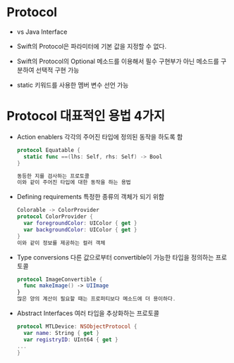 # Protocol

- vs Java Interface

* Swift의 Protocol은 파라미터에 기본 값을 지정할 수 없다.
  
* Swift의 Protocol의 Optional 메소드를 이용해서 필수 구현부가 아닌 메소드를 구분하여 선택적 구현 가능

* static 키워드를 사용한 멤버 변수 선언 가능


# Protocol 대표적인 용법 4가지

* Action enablers 각각의 주어진 타입에 정의된 동작을 하도록 함
  ```swift
  protocol Equatable {
    static func ==(lhs: Self, rhs: Self) -> Bool
  }
  
  동등한 지를 검사하는 프로토콜 
  이와 같이 주어진 타입에 대한 동작을 하는 용법
  ```
  
* Defining requirements 특정한 종류의 객체가 되기 위함
  ```swift
  Colorable -> ColorProvider
  protocol ColorProvider {
    var foregroundColor: UIColor { get }
    var backgroundColor: UIColor { get }
  }
  이와 같이 정보를 제공하는 컬러 객체 
  ```
  
* Type conversions 다른 값으로부터 convertible이 가능한 타입을 정의하는 프로토콜
  ```swift
  protocol ImageConvertible {
    func makeImage() -> UIImage
  }
  많은 양의 계산이 필요할 때는 프로퍼티보다 메소드에 더 용이하다. 
  ```

* Abstract Interfaces 여러 타입을 추상화하는 프로토콜
  ```swift
  protocol MTLDevice: NSObjectProtocol {
    var name: String { get }
    var registryID: UInt64 { get }
  ...
  }
  ```
